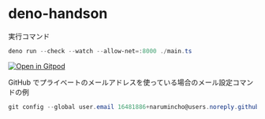 # deno-handson

実行コマンド

```ps1
deno run --check --watch --allow-net=:8000 ./main.ts
```

[![Open in Gitpod](https://gitpod.io/button/open-in-gitpod.svg)](https://gitpod.io)

GitHub でプライベートのメールアドレスを使っている場合のメール設定コマンドの例

```ps1
git config --global user.email 16481886+narumincho@users.noreply.github.com
```
